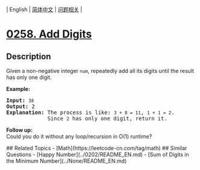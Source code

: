 
| English | [简体中文](README.md) | [问题相关](QUESTION.md) |
# [0258. Add Digits](https://leetcode-cn.com/problems/add-digits/)
## Description
<p>Given a non-negative integer <code>num</code>, repeatedly add all its digits until the result has only one digit.</p>

<p><strong>Example:</strong></p>

<pre>
<strong>Input:</strong> <code>38</code>
<strong>Output:</strong> 2 
<strong>Explanation: </strong>The process is like: <code>3 + 8 = 11</code>, <code>1 + 1 = 2</code>. 
&nbsp;            Since <code>2</code> has only one digit, return it.
</pre>

<p><b>Follow up:</b><br />
Could you do it without any loop/recursion in O(1) runtime?</p>
## Related Topics
- [Math](https://leetcode-cn.com/tag/math)
## Similar Questions
- [Happy Number](../0202/README_EN.md)
- [Sum of Digits in the Minimum Number](../None/README_EN.md)
